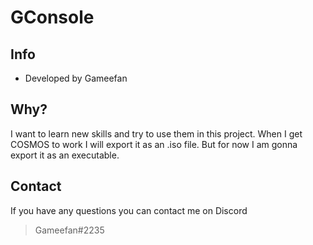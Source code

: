 # GConsole
## Info
* Developed by Gameefan
## Why?
I want to learn new skills and try to use them in this project. When I get COSMOS to work I will export it as an .iso file.
But for now I am gonna export it as an executable.
## Contact
If you have any questions you can contact me on Discord
> Gameefan#2235
